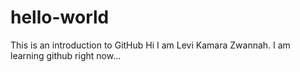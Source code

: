 # hello-world
This is an introduction to GitHub
Hi I am Levi Kamara Zwannah. I am learning github right now...
